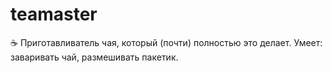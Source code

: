 # teamaster
☕ Приготавливатель чая, который (почти) полностью это делает. Умеет: заваривать чай, размешивать пакетик.
